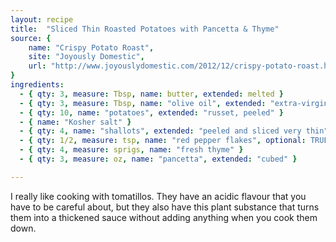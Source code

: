 ```yaml
---
layout: recipe
title:  "Sliced Thin Roasted Potatoes with Pancetta & Thyme"
source: {
    name: "Crispy Potato Roast",
    site: "Joyously Domestic",
    url: "http://www.joyouslydomestic.com/2012/12/crispy-potato-roast.html"
}
ingredients:
  - { qty: 3, measure: Tbsp, name: butter, extended: melted }
  - { qty: 3, measure: Tbsp, name: "olive oil", extended: "extra-virgin" }
  - { qty: 10, name: "potatoes", extended: "russet, peeled" }
  - { name: "Kosher salt" }
  - { qty: 4, name: "shallots", extended: "peeled and sliced very thin" }
  - { qty: 1/2, measure: tsp, name: "red pepper flakes", optional: TRUE } 
  - { qty: 4, measure: sprigs, name: "fresh thyme" }
  - { qty: 3, measure: oz, name: "pancetta", extended: "cubed" } 

---
```


I really like cooking with tomatillos. They have an acidic flavour that you have to be careful about, but they also have this plant substance that turns them into a thickened sauce without adding anything when you cook them down.